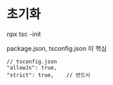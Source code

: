 # 초기화
npx tsc -init

package.json, tsconfig.json 이 핵심

```
// tsconfig.json
"allowJs": true,    
"strict": true,    // 반드시
```

